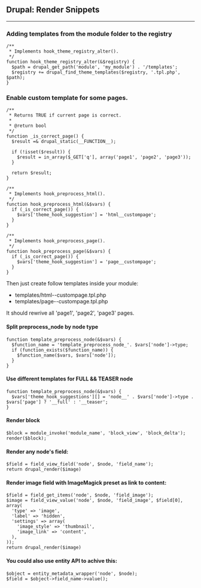 ## Drupal: Render Snippets
- - -
### Adding templates from the module folder to the registry

    /**
     * Implements hook_theme_registry_alter().
     */
    function hook_theme_registry_alter(&$registry) {
      $path = drupal_get_path('module', 'my_module') . '/templates';
      $registry += drupal_find_theme_templates($registry, '.tpl.php', $path);
    }

### Enable custom template for some pages.

    /**
     * Returns TRUE if current page is correct.
     *
     * @return bool
     */
    function _is_correct_page() {
      $result =& drupal_static(__FUNCTION__);
    
      if (!isset($result)) {
        $result = in_array($_GET['q'], array('page1', 'page2', 'page3'));
      }
    
      return $result;
    }
    
    /**
     * Implements hook_preprocess_html().
     */
    function hook_preprocess_html(&$vars) {
      if (_is_correct_page()) {
        $vars['theme_hook_suggestion'] = 'html__custompage';
      }
    }
    
    /**
     * Implements hook_preprocess_page().
     */
    function hook_preprocess_page(&$vars) {
      if (_is_correct_page()) {
        $vars['theme_hook_suggestion'] = 'page__custompage';
      }
    }
    
Then just create follow templates inside your module:
* templates/html--custompage.tpl.php
* templates/page--custompage.tpl.php
 
It should rewrive all 'page1', 'page2', 'page3' pages.

#### Split preprocess_node by node type
    function template_preprocess_node(&$vars) {
      $function_name = 'template_preprocess_node_'. $vars['node']->type;
      if (function_exists($function_name)) {
        $function_name($vars, $vars['node']);
      }
    }

#### Use different templates for FULL && TEASER node
    function template_preprocess_node(&$vars) {
      $vars['theme_hook_suggestions'][] = 'node__' . $vars['node']->type . $vars['page'] ? '__full' : '__teaser';
    }

#### Render block
    $block = module_invoke('module_name', 'block_view', 'block_delta');
    render($block);

#### Render any node's field:
    $field = field_view_field('node', $node, 'field_name');
    return drupal_render($image)
    
#### Render image field with ImageMagick preset as link to content:
    $field = field_get_items('node', $node, 'field_image');
    $image = field_view_value('node', $node, 'field_image', $field[0], array(
      'type' => 'image',
      'label' => 'hidden',
      'settings' => array(
        'image_style' => 'thumbnail',
        'image_link' => 'content',
      ),
    ));
    return drupal_render($image)

#### You could also use entity API to achive this:
    $object = entity_metadata_wrapper('node', $node);
    $field = $object->field_name->value();
